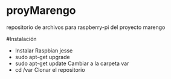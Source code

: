 # proyMarengo
repositorio de archivos para raspberry-pi del proyecto marengo

#Instalación
- Instalar Raspbian jesse
- sudo apt-get upgrade
- sudo apt-get update
Cambiar a la carpeta var
- cd /var
Clonar el repositorio
